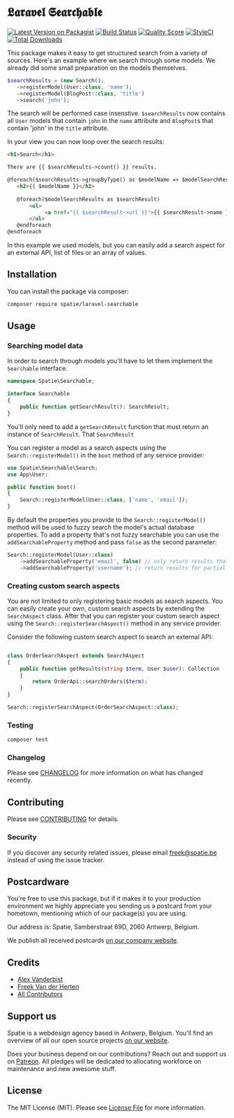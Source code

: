 # 𝕷𝖆𝖗𝖆𝖛𝖊𝖑 𝕾𝖊𝖆𝖗𝖈𝖍𝖆𝖇𝖑𝖊

[![Latest Version on Packagist](https://img.shields.io/packagist/v/spatie/laravel-searchable.svg?style=flat-square)](https://packagist.org/packages/spatie/laravel-searchable)
[![Build Status](https://img.shields.io/travis/spatie/laravel-searchable/master.svg?style=flat-square)](https://travis-ci.org/spatie/laravel-searchable)
[![Quality Score](https://img.shields.io/scrutinizer/g/spatie/laravel-searchable.svg?style=flat-square)](https://scrutinizer-ci.com/g/spatie/laravel-searchable)
[![StyleCI](https://github.styleci.io/repos/160661570/shield?branch=master)](https://github.styleci.io/repos/160661570)
[![Total Downloads](https://img.shields.io/packagist/dt/spatie/laravel-searchable.svg?style=flat-square)](https://packagist.org/packages/spatie/laravel-searchable)

This package makes it easy to get structured search from a variety of sources. Here's an example where we search through some models. We already did some small preparation on the models themselves.

```php
$searchResults = (new Search();
   ->registerModel(User::class, 'name');
   ->registerModel(BlogPost::class, 'title')
   ->search('john');
```

The search will be performed case insenstive. `$searchResults` now contains all `User` models that contain `john` in the `name` attribute and `BlogPost`s that contain 'john' in the `title` attribute.

In your view you can now loop over the search results:

```html
<h1>Search</h1>

There are {{ $searchResults->count() }} results.

@foreach($searchResults->groupByType() as $modelName => $modelSearchResults)
   <h2>{{ $modelName }}</h2>
   
   @foreach($modelSearchResults as $searchResult)
       <ul>
            <a href="{{ $searchResult->url }}">{{ $searchResult->name }}</a>
       </ul>
   @endforeach
@endforeach
```

In this example we used models, but you can easily add a search aspect for an external API, list of files or an array of values.


## Installation

You can install the package via composer:

```bash
composer require spatie/laravel-searchable
```

## Usage

### Searching model data

In order to search through models you'll have to let them implement the `Searchable` interface.

```php
namespace Spatie\Searchable;

interface Searchable
{
    public function getSearchResult(): SearchResult;
}
```

You'll only need to add a `getSearchResult` function that must return an instance of `SearchResult`. That `SearchResult` 



You can register a model as a search aspects using the `Search::registerModel()` in the `boot` method of any service provider:

```php
use Spatie\Searchable\Search;
use App\User;

public function boot()
{
    Search::registerModel(User::class, ['name', 'email']);
}
```

By default the properties you provide to the `Search::registerModel()` method will be used to fuzzy search the model's actual database properties. To add a property that's not fuzzy searchable you can use the `addSearchableProperty` method and pass `false` as the second parameter:

```php
Search::registerModel(User::class)
    ->addSearchableProperty('email', false) // only return results that exactly match the e-mail address
    ->addSearchableProperty('username'); // return results for partial matches on usernames
``` 

### Creating custom search aspects

You are not limited to only registering basic models as search aspects. You can easily create your own, custom search aspects by extending the `SearchAspect` class. After that you can register your custom search aspect using the `Search::registerSearchAspect()` method in any service provider.

Consider the following custom search aspect to search an external API:

```php

class OrderSearchAspect extends SearchAspect
{
    public function getResults(string $term, User $user): Collection
    {
        return OrderApi::searchOrders($term);
    }
}
```

```php
Search::registerSearchAspect(OrderSearchAspect::class);
``` 

### Testing

``` bash
composer test
```

### Changelog

Please see [CHANGELOG](CHANGELOG.md) for more information on what has changed recently.

## Contributing

Please see [CONTRIBUTING](CONTRIBUTING.md) for details.

### Security

If you discover any security related issues, please email freek@spatie.be instead of using the issue tracker.

## Postcardware

You're free to use this package, but if it makes it to your production environment we highly appreciate you sending us a postcard from your hometown, mentioning which of our package(s) you are using.

Our address is: Spatie, Samberstraat 69D, 2060 Antwerp, Belgium.

We publish all received postcards [on our company website](https://spatie.be/en/opensource/postcards).

## Credits

- [Alex Vanderbist](https://github.com/AlexVanderbist)
- [Freek Van der Herten](https://github.com/freekmurze)
- [All Contributors](../../contributors)

## Support us

Spatie is a webdesign agency based in Antwerp, Belgium. You'll find an overview of all our open source projects [on our website](https://spatie.be/opensource).

Does your business depend on our contributions? Reach out and support us on [Patreon](https://www.patreon.com/spatie). 
All pledges will be dedicated to allocating workforce on maintenance and new awesome stuff.

## License

The MIT License (MIT). Please see [License File](LICENSE.md) for more information.
